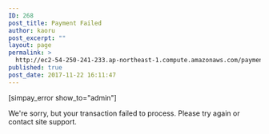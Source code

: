 ```yaml
---
ID: 268
post_title: Payment Failed
author: kaoru
post_excerpt: ""
layout: page
permalink: >
  http://ec2-54-250-241-233.ap-northeast-1.compute.amazonaws.com/payment-failed-2/
published: true
post_date: 2017-11-22 16:11:47
---
```

[simpay_error show_to="admin"]

We're sorry, but your transaction failed to process. Please try again or contact site support.